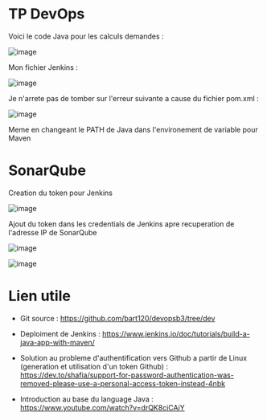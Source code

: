 
# TP DevOps

Voici le code Java pour les calculs demandes : 

![image](https://github.com/Temp1032/exam/assets/146944169/0c4b31a2-9618-4117-9371-49ca953fac29)

Mon fichier Jenkins :

![image](https://github.com/Temp1032/exam/assets/146944169/2c92e58b-7888-4098-be13-a053c8209b17)


Je n'arrete pas de tomber sur l'erreur suivante a cause du fichier pom.xml : 

![image](https://github.com/Temp1032/exam/assets/146944169/d6d907f3-3430-42ed-b42f-1e843998a381)

Meme en changeant le PATH de Java dans l'environement de variable pour Maven

# SonarQube 

Creation du token pour Jenkins

![image](https://github.com/Temp1032/exam/assets/146944169/df15dc65-88b1-4eb0-be3b-61869967a7ad)

Ajout du token dans les credentials de Jenkins apre recuperation de l'adresse IP de SonarQube

![image](https://github.com/Temp1032/exam/assets/146944169/c4b0e3b9-2533-470e-900c-5ca1ae3639db)




![image](https://github.com/Temp1032/exam/assets/146944169/50311165-3572-434c-a9cf-7d4b5caa48fc)


# Lien utile 

 - Git source : https://github.com/bart120/devopsb3/tree/dev

 - Deploiment de Jenkins : https://www.jenkins.io/doc/tutorials/build-a-java-app-with-maven/

 - Solution au probleme d'authentification vers Github a partir de Linux (generation et utilisation d'un token Github) : https://dev.to/shafia/support-for-password-authentication-was-removed-please-use-a-personal-access-token-instead-4nbk

 - Introduction au base du language Java : https://www.youtube.com/watch?v=drQK8ciCAjY
